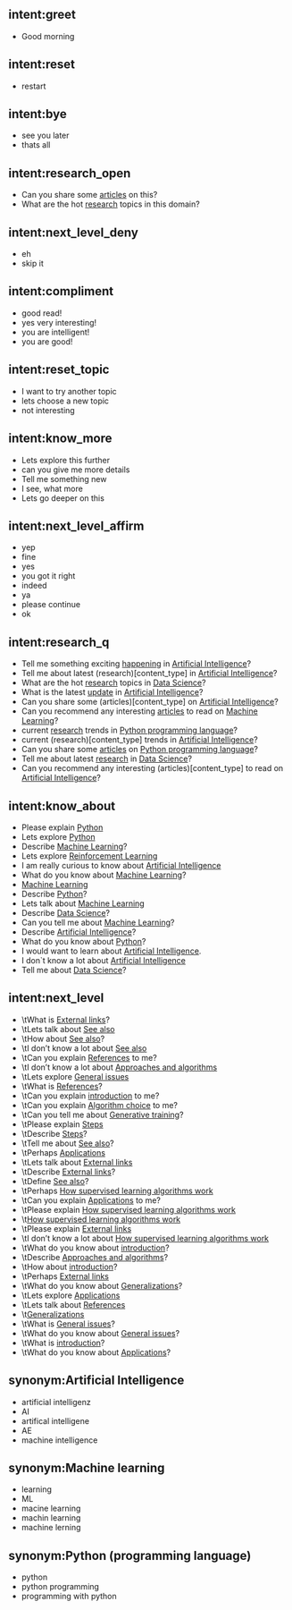 ## intent:greet
- Good morning

## intent:reset
- restart

## intent:bye
- see you later
- thats all

## intent:research_open
- Can you share some [articles](content_type) on this?
- What are the hot [research](content_type) topics in this domain?

## intent:next_level_deny
- eh
- skip it

## intent:compliment
- good read!
- yes very interesting!
- you are intelligent!
- you are good!

## intent:reset_topic
- I want to try another topic
- lets choose a new topic
- not interesting

## intent:know_more
- Lets explore this further
- can you give me more details
- Tell me something new
- I see, what more
- Lets go deeper on this

## intent:next_level_affirm
- yep
- fine
- yes
- you got it right
- indeed
- ya
- please continue
- ok

## intent:research_q
- Tell me something exciting [happening](content_type) in [Artificial Intelligence](Tparent)?
- Tell me about latest (research)[content_type] in [Artificial Intelligence](Tparent)?
- What are the hot [research](content_type) topics in [Data Science](Tparent)?
- What is the latest [update](content_type) in [Artificial Intelligence](Tparent)?
- Can you share some (articles)[content_type] on [Artificial Intelligence](Tparent)?
- Can you recommend any interesting [articles](content_type) to read on [Machine Learning](Tparent)?
- current [research](content_type) trends in [Python programming language](Tparent)?
- current (research)[content_type] trends in [Artificial Intelligence](Tparent)?
- Can you share some [articles](content_type) on [Python programming language](Tparent)?
- Tell me about latest [research](content_type) in [Data Science](Tparent)?
- Can you recommend any interesting (articles)[content_type] to read on [Artificial Intelligence](Tparent)?

## intent:know_about
- Please explain [Python](Tparent)
- Lets explore [Python](Tparent)
- Describe [Machine Learning](Tparent)?
- Lets explore [Reinforcement Learning](Tparent)
- I am really curious to know about [Artificial Intelligence](Tparent)
- What do you know about [Machine Learning](Tparent)?
- [Machine Learning](Tparent)
- Describe [Python](Tparent)?
- Lets talk about [Machine Learning](Tparent)
- Describe [Data Science](Tparent)?
- Can you tell me about [Machine Learning](Tparent)?
- Describe [Artificial Intelligence](Tparent)?
- What do you know about [Python](Tparent)?
- I would want to learn about [Artificial Intelligence](Tparent).
- I don`t know a lot about [Artificial Intelligence](Tparent)
- Tell me about [Data Science](Tparent)?

## intent:next_level
- \tWhat is [External links](Tchild)?
- \tLets talk about [See also](Tchild)
- \tHow about [See also](Tchild)?
- \tI don’t know a lot about [See also](Tchild)
- \tCan you explain [References](Tchild) to me?
- \tI don’t know a lot about [Approaches and algorithms](Tchild)
- \tLets explore [General issues](Tchild)
- \tWhat is [References](Tchild)?
- \tCan you explain [introduction](Tchild) to me?
- \tCan you explain [Algorithm choice](Tchild) to me?
- \tCan you tell me about [Generative training](Tchild)?
- \tPlease explain [Steps](Tchild)
- \tDescribe [Steps](Tchild)?
- \tTell me about [See also](Tchild)?
- \tPerhaps [Applications](Tchild)
- \tLets talk about [External links](Tchild)
- \tDescribe [External links](Tchild)?
- \tDefine [See also](Tchild)?
- \tPerhaps [How supervised learning algorithms work](Tchild)
- \tCan you explain [Applications](Tchild) to me?
- \tPlease explain [How supervised learning algorithms work](Tchild)
- \t[How supervised learning algorithms work](Tchild)
- \tPlease explain [External links](Tchild)
- \tI don’t know a lot about [How supervised learning algorithms work](Tchild)
- \tWhat do you know about [introduction](Tchild)?
- \tDescribe [Approaches and algorithms](Tchild)?
- \tHow about [introduction](Tchild)?
- \tPerhaps [External links](Tchild)
- \tWhat do you know about [Generalizations](Tchild)?
- \tLets explore [Applications](Tchild)
- \tLets talk about [References](Tchild)
- \t[Generalizations](Tchild)
- \tWhat is [General issues](Tchild)?
- \tWhat do you know about [General issues](Tchild)?
- \tWhat is [introduction](Tchild)?
- \tWhat do you know about [Applications](Tchild)?

## synonym:Artificial Intelligence
- artificial intelligenz
- AI
- artifical intelligene
- AE
- machine intelligence

## synonym:Machine learning
- learning
- ML
- macine learning
- machin learning
- machine lerning

## synonym:Python (programming language)
- python
- python programming
- programming with python
